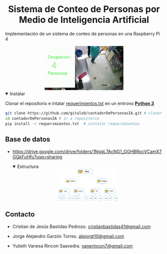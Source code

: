 # <div align="center">Sistema de Conteo de Personas por Medio de Inteligencia Artificial</div>

Implementación de un sistema de conteo de personas en una Raspberry Pi 4

<div align="center">
  <img src="./gifSalida.gif" width="50%" alt="" /></a>
</div>





<details open>
<summary>Instalar</summary>

Clonar el repositorio e intalar [requerimientos.txt](https://github.com/gitale9/contadorDePersonasIA/blob/46df5e167f3178dfff1c16b0394ab6af7d24cd25/requerimientos.txt)
en un entrono [**Python 3**](https://www.python.org/)




```bash
git clone https://github.com/gitale9/contadorDePersonasIA.git # clonar repositorio
cd contadorDePersonasIA # ir a repositorio
pip install -r requerimientos.txt  # instalar requerimientos
```
</details>




  
## Base de datos
* https://drive.google.com/drive/folders/1NggL7AcNG1_GGHBRocVCamX7GQkFuHfu?usp=sharing

  <details open>
  <summary>Estructura</summary>
     
  <div align="center">
    <img src="./base.png" width="40%" alt="" /></a>
  </div>

  
  </details>






## Contacto

* Cristian de Jesús Bastidas Pedrozo. cristianbastidas41@gmail.com
  
* Jorge Alejandro Garzón Torres. alejorgt10@gmail.com 

* Yulieth Vanesa Rincon Saavedra. vanerincon7@gmail.com 
